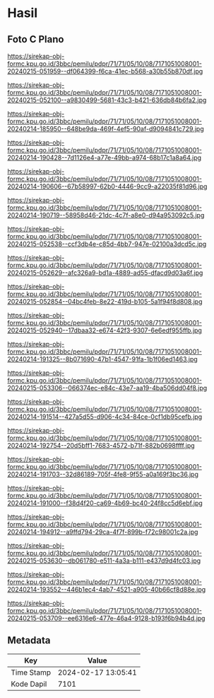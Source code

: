 # Hasil

## Foto C Plano

https://sirekap-obj-formc.kpu.go.id/3bbc/pemilu/pdpr/71/71/05/10/08/7171051008001-20240215-051959--df064399-f6ca-41ec-b568-a30b55b870df.jpg

https://sirekap-obj-formc.kpu.go.id/3bbc/pemilu/pdpr/71/71/05/10/08/7171051008001-20240215-052100--a9830499-5681-43c3-b421-636db84b6fa2.jpg

https://sirekap-obj-formc.kpu.go.id/3bbc/pemilu/pdpr/71/71/05/10/08/7171051008001-20240214-185950--648be9da-469f-4ef5-90af-d9094841c729.jpg

https://sirekap-obj-formc.kpu.go.id/3bbc/pemilu/pdpr/71/71/05/10/08/7171051008001-20240214-190428--7d1126e4-a77e-49bb-a974-68b17c1a8a64.jpg

https://sirekap-obj-formc.kpu.go.id/3bbc/pemilu/pdpr/71/71/05/10/08/7171051008001-20240214-190606--67b58997-62b0-4446-9cc9-a22035f81d96.jpg

https://sirekap-obj-formc.kpu.go.id/3bbc/pemilu/pdpr/71/71/05/10/08/7171051008001-20240214-190719--58958d46-21dc-4c7f-a8e0-d94a953092c5.jpg

https://sirekap-obj-formc.kpu.go.id/3bbc/pemilu/pdpr/71/71/05/10/08/7171051008001-20240215-052538--ccf3db4e-c85d-4bb7-947e-02100a3dcd5c.jpg

https://sirekap-obj-formc.kpu.go.id/3bbc/pemilu/pdpr/71/71/05/10/08/7171051008001-20240215-052629--afc326a9-bd1a-4889-ad55-dfacd9d03a6f.jpg

https://sirekap-obj-formc.kpu.go.id/3bbc/pemilu/pdpr/71/71/05/10/08/7171051008001-20240215-052854--04bc4feb-8e22-419d-b105-5a1f94f8d808.jpg

https://sirekap-obj-formc.kpu.go.id/3bbc/pemilu/pdpr/71/71/05/10/08/7171051008001-20240215-052940--17dbaa32-e674-42f3-9307-6e6edf955ffb.jpg

https://sirekap-obj-formc.kpu.go.id/3bbc/pemilu/pdpr/71/71/05/10/08/7171051008001-20240214-191325--8b071690-47b1-4547-91fa-1b1f06ed1463.jpg

https://sirekap-obj-formc.kpu.go.id/3bbc/pemilu/pdpr/71/71/05/10/08/7171051008001-20240215-053306--066374ec-e84c-43e7-aa19-4ba506dd04f8.jpg

https://sirekap-obj-formc.kpu.go.id/3bbc/pemilu/pdpr/71/71/05/10/08/7171051008001-20240214-191514--427a5d55-d906-4c34-84ce-0cf1db95cefb.jpg

https://sirekap-obj-formc.kpu.go.id/3bbc/pemilu/pdpr/71/71/05/10/08/7171051008001-20240214-192754--20d5bff1-7683-4572-b71f-882b0698ffff.jpg

https://sirekap-obj-formc.kpu.go.id/3bbc/pemilu/pdpr/71/71/05/10/08/7171051008001-20240214-191703--32d86189-705f-4fe8-9f55-a0a169f3bc36.jpg

https://sirekap-obj-formc.kpu.go.id/3bbc/pemilu/pdpr/71/71/05/10/08/7171051008001-20240214-191000--f38d4f20-ca69-4b69-bc40-24f8cc5d6ebf.jpg

https://sirekap-obj-formc.kpu.go.id/3bbc/pemilu/pdpr/71/71/05/10/08/7171051008001-20240214-194912--a9ffd794-29ca-4f7f-899b-f72c98001c2a.jpg

https://sirekap-obj-formc.kpu.go.id/3bbc/pemilu/pdpr/71/71/05/10/08/7171051008001-20240215-053630--db061780-e511-4a3a-b111-e437d9d4fc03.jpg

https://sirekap-obj-formc.kpu.go.id/3bbc/pemilu/pdpr/71/71/05/10/08/7171051008001-20240214-193552--446b1ec4-4ab7-4521-a905-40b66cf8d88e.jpg

https://sirekap-obj-formc.kpu.go.id/3bbc/pemilu/pdpr/71/71/05/10/08/7171051008001-20240215-053709--ee6316e6-477e-46a4-9128-b193f6b94b4d.jpg


## Metadata

| Key        | Value               |
| ---------- | ------------------- |
| Time Stamp | 2024-02-17 13:05:41 |
| Kode Dapil | 7101                |



